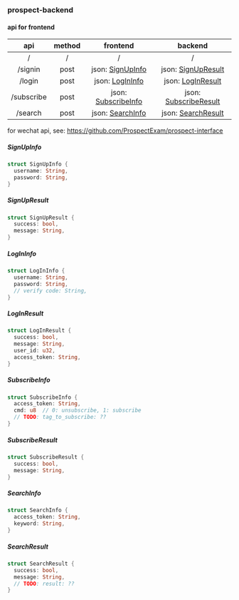 ### prospect-backend

#### api for frontend

|    api     | method |               frontend                |                  backend                  |
|:----------:|:------:|:-------------------------------------:|:-----------------------------------------:|
|     /      |   /    |                   /                   |                     /                     |
|  /signin   |  post  |    json: [SignUpInfo](#SignUpInfo)    |    json: [SignUpResult](#SignUpResult)    |
|   /login   |  post  |     json: [LogInInfo](#LogInInfo)     |     json: [LogInResult](#LogInResult)     |
| /subscribe |  post  | json: [SubscribeInfo](#SubscribeInfo) | json: [SubscribeResult](#SubscribeResult) |
|  /search   |  post  |    json: [SearchInfo](#SearchInfo)    |    json: [SearchResult](#SearchResult)    |

for wechat api, see: https://github.com/ProspectExam/prospect-interface

##### SignUpInfo
```rust
struct SignUpInfo {
  username: String,
  password: String,
}
```

##### SignUpResult
```rust
struct SignUpResult {
  success: bool,
  message: String,
}
```

##### LogInInfo
```rust
struct LogInInfo {
  username: String,
  password: String,
  // verify code: String,
}
```

##### LogInResult
```rust
struct LogInResult {
  success: bool,
  message: String,
  user_id: u32,
  access_token: String,
}
```

##### SubscribeInfo
```rust
struct SubscribeInfo {
  access_token: String,
  cmd: u8  // 0: unsubscribe, 1: subscribe
  // TODO: tag_to_subscribe: ??
}
```

##### SubscribeResult
```rust
struct SubscribeResult {
  success: bool,
  message: String,
}
```

##### SearchInfo
```rust
struct SearchInfo {
  access_token: String,
  keyword: String,
}
```

##### SearchResult
```rust
struct SearchResult {
  success: bool,
  message: String,
  // TODO: result: ??
}
```
